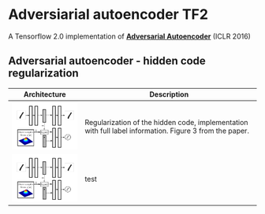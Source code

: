 # Adversiarial autoencoder TF2

A Tensorflow 2.0 implementation of __[Adversarial Autoencoder](https://arxiv.org/abs/1511.05644/)__ (ICLR 2016)

## Adversarial autoencoder - hidden code regularization

Architecture | Description
------------ | -------------
<img src="imgs/aae-fig3.PNG" width="200px" style="max-width:100%"> | Regularization of the hidden code, implementation with full label information. Figure 3 from the paper.
<img src="imgs/aae-fig3.PNG" width="200px" style="max-width:100%"> | test
